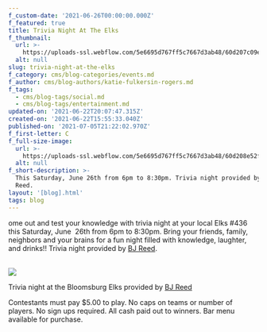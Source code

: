 ```yaml
---
f_custom-date: '2021-06-26T00:00:00.000Z'
f_featured: true
title: Trivia Night At The Elks
f_thumbnail:
  url: >-
    https://uploads-ssl.webflow.com/5e6695d767ff5c7667d3ab48/60d207c09eb6577b2fd6d6e1_EAB55AD5-03A4-4BB0-8CC0-26E71DB01AA1.png
  alt: null
slug: trivia-night-at-the-elks
f_category: cms/blog-categories/events.md
f_author: cms/blog-authors/katie-fulkersin-rogers.md
f_tags:
  - cms/blog-tags/social.md
  - cms/blog-tags/entertainment.md
updated-on: '2021-06-22T20:07:47.315Z'
created-on: '2021-06-22T15:55:33.040Z'
published-on: '2021-07-05T21:22:02.970Z'
f_first-letter: C
f_full-size-image:
  url: >-
    https://uploads-ssl.webflow.com/5e6695d767ff5c7667d3ab48/60d208e52f4e0b897156a875_2.png
  alt: null
f_short-description: >-
  This Saturday, June 26th from 6pm to 8:30pm. Trivia night provided by BJ
  Reed. 
layout: '[blog].html'
tags: blog
---
```


ome out and test your knowledge with trivia night at your local Elks #436 this Saturday, June  26th from 6pm to 8:30pm. Bring your friends, family, neighbors and your brains for a fun night filled with knowledge, laughter, and drinks!! Trivia night provided by [BJ Reed](https://www.facebook.com/bj.reed.5).  
‍

![](https://uploads-ssl.webflow.com/5e6695d767ff5c7667d3ab48/60d2108e09dcaf3f58ff958d_1.png)

Trivia night at the Bloomsburg Elks provided by [BJ Reed](https://www.facebook.com/bj.reed.5)

Contestants must pay $5.00 to play. No caps on teams or number of players. No sign ups required. All cash paid out to winners. Bar menu available for purchase.

‍
